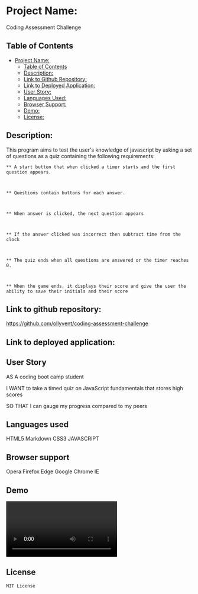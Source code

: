 # Project Name:

Coding Assessment Challenge



## Table of Contents

- [Project Name:](#project-Name)
    - [Table of Contents](#table-of-contents)
    - [Description:](#description)
    - [Link to Github Repository:](#link-to-github-repository)
    - [Link to Deployed Application:](#link-to-deployed-application)
    - [User Story:](#user-story)
    - [Languages Used:](#languages-used)
    - [Browser Support:](#browser-support)
    - [Demo:](#demo)
    - [License:](#license)






## Description:

This program aims to test the user's knowledge of javascript by asking a set of questions as a quiz containing the following requirements:



    ** A start button that when clicked a timer starts and the first question appears.


 
    ** Questions contain buttons for each answer.


  
    ** When answer is clicked, the next question appears


  
    ** If the answer clicked was incorrect then subtract time from the clock



    ** The quiz ends when all questions are answered or the timer reaches 0.



    ** When the game ends, it displays their score and give the user the ability to save their initials and their score



## Link to github repository:

https://github.com/ollyvent/coding-assessment-challenge




## Link to deployed application:



  




## User Story

AS A coding boot camp student


I WANT to take a timed quiz on JavaScript fundamentals that stores high scores


SO THAT I can gauge my progress compared to my peers



    
## Languages used

HTML5 Markdown CSS3 JAVASCRIPT 




## Browser support

Opera Firefox Edge Google Chrome IE




## Demo

<video src="coding%20quiz.mp4" controls title="Title"></video>
  


## License

    MIT License


